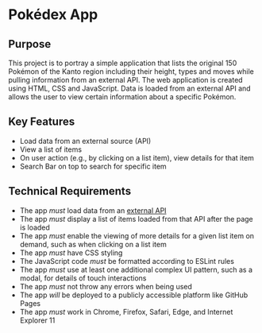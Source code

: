 # Pokédex App

## Purpose
This project is to portray a simple application that lists the original 150 Pokémon of the Kanto region including their height, types and moves while pulling information from an external API.
The web application is created using HTML, CSS and JavaScript. Data is loaded from an external API and allows the user to view certain information about a specific Pokémon.

## Key Features
- Load data from an external source (API)
- View a list of items
- On user action (e.g., by clicking on a list item), view details for that item
- Search Bar on top to search for specific item

## Technical Requirements
- The app *must* load data from an [external API](https://pokeapi.co/api/v2/pokemon/?limit=150)
- The app *must* display a list of items loaded from that API after the page is loaded
- The app *must* enable the viewing of more details for a given list item on demand, such as when clicking on a list item
- The app *must* have CSS styling
- The JavaScript code *must* be formatted according to ESLint rules
- The app *must* use at least one additional complex UI pattern, such as a modal, for details of touch interactions
- The app *must* not throw any errors when being used
- The app *will* be deployed to a publicly accessible platform like GitHub Pages
- The app *must* work in Chrome, Firefox, Safari, Edge, and Internet Explorer 11

